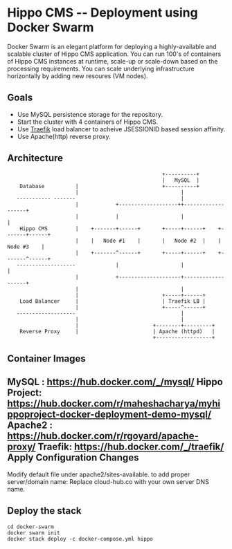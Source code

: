 # Hippo CMS -- Deployment using Docker Swarm
Docker Swarm is an elegant platform for deploying a highly-available  and scalable cluster of Hippo CMS application. You can run 100's of containers of Hippo CMS instances at runtime, scale-up or scale-down based on the processing requirements. You can scale underlying infrastructure horizontally by adding new resoures (VM nodes). 

Goals
-----
* Use MySQL persistence storage for the repository.
* Start the cluster with 4 containers of Hippo CMS.
* Use [Traefik](https://traefik.io/) load balancer to acheive JSESSIONID based session affinity.
* Use Apache(http) reverse proxy.

Architecture
------------
```
                                                  +----------+
                                                  |   MySQL  |
    Database          |                           +----------+
                      |                                 |
   ----------- -------                                  |
                      |            +-------------------++-------------------+
                      |            |                    |                   |
    Hippo CMS         |    +-------+------+       +-----+------+    +-------+------+
                      |    |   Node #1    |       |   Node #2  |    |   Node #3    |
                      |    +-------^------+       +-----+------+    +-------^------+
   -------------------             |                    |                   |
                      |            +--------------------+-------------------+
                      |                                 |
                      |                           +-----+------+
    Load Balancer     |                           | Traefik LB |
                      |                           +-----^------+
   -------------------                                  |
                      |                                 |
                      |                        +--------+---------+
    Reverse Proxy     |                        | Apache (httpd)   |
                                               +------------------+
```
Container Images
----------------
MySQL : https://hub.docker.com/_/mysql/
Hippo Project: https://hub.docker.com/r/maheshacharya/myhippoproject-docker-deployment-demo-mysql/
Apache2 : https://hub.docker.com/r/rgoyard/apache-proxy/
Traefik: https://hub.docker.com/_/traefik/
Apply Configuration Changes
---------------------------
Modify default file under apache2/sites-available. to add proper server/domain name: Replace cloud-hub.co with your own server DNS name.


Deploy the stack
-----------------
```
cd docker-swarm
docker swarm init
docker stack deploy -c docker-compose.yml hippo
```
